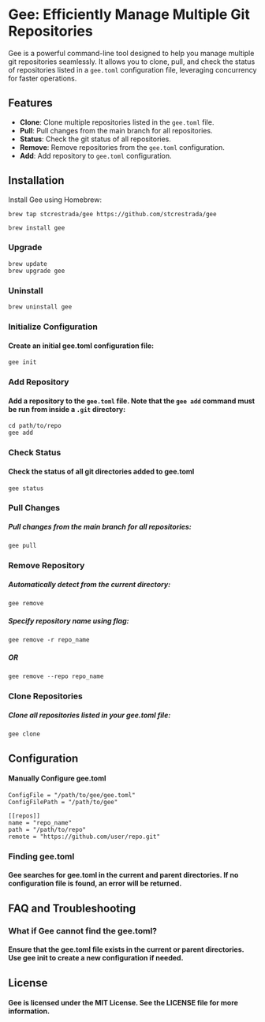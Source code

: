 # Gee: Efficiently Manage Multiple Git Repositories

Gee is a powerful command-line tool designed to help you manage multiple git repositories seamlessly. It allows you to clone, pull, and check the status of repositories listed in a `gee.toml` configuration file, leveraging concurrency for faster operations.

## Features

- **Clone**: Clone multiple repositories listed in the `gee.toml` file.
- **Pull**: Pull changes from the main branch for all repositories.
- **Status**: Check the git status of all repositories.
- **Remove**: Remove repositories from the `gee.toml` configuration.
- **Add**: Add repository to `gee.toml` configuration.

## Installation

Install Gee using Homebrew:
```
brew tap stcrestrada/gee https://github.com/stcrestrada/gee

brew install gee
```

### Upgrade 

```
brew update
brew upgrade gee
```

### Uninstall
```brew uninstall gee```

### Initialize Configuration 
#### Create an initial gee.toml configuration file:

```
gee init
```

### Add Repository 
#### Add a repository to the `gee.toml` file. Note that the `gee add` command must be run from inside a `.git` directory:
```
cd path/to/repo
gee add
```

### Check Status 
#### Check the status of all git directories added to gee.toml
```
gee status
```

### Pull Changes 
##### Pull changes from the main branch for all repositories:
```
gee pull
```

### Remove Repository 
##### Automatically detect from the current directory:
```
gee remove 
```
##### Specify repository name using flag:
```shell
gee remove -r repo_name
```
##### OR
```shell
gee remove --repo repo_name
```


### Clone Repositories
##### Clone all repositories listed in your gee.toml file:
```shell
gee clone
```

## Configuration
#### Manually Configure gee.toml
```
ConfigFile = "/path/to/gee/gee.toml"
ConfigFilePath = "/path/to/gee"

[[repos]]
name = "repo_name"
path = "/path/to/repo"
remote = "https://github.com/user/repo.git"
```

### Finding gee.toml
#### Gee searches for gee.toml in the current and parent directories. If no configuration file is found, an error will be returned.

## FAQ and Troubleshooting
### What if Gee cannot find the gee.toml?
#### Ensure that the gee.toml file exists in the current or parent directories. Use gee init to create a new configuration if needed.

## License
#### Gee is licensed under the MIT License. See the LICENSE file for more information.

